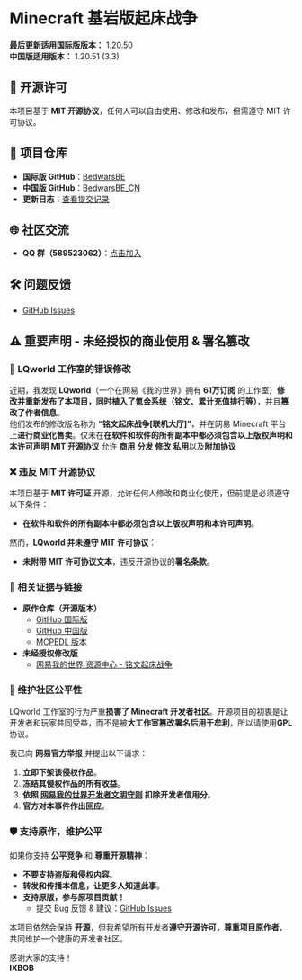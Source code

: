 # Minecraft 基岩版起床战争

**最后更新适用国际版版本：** 1.20.50  
**中国版适用版本：** 1.20.51 (3.3)  

## 📜 开源许可
本项目基于 **MIT 开源协议**，任何人可以自由使用、修改和发布，但需遵守 MIT 许可协议。  

## 📂 项目仓库
- **国际版 GitHub**：[BedwarsBE](https://github.com/IXBOB/BedwarsBE)
- **中国版 GitHub**：[BedwarsBE_CN](https://github.com/IXBOB/BedwarsBE_CN)
- **更新日志**：[查看提交记录](https://github.com/IXBOB/BedwarsBE/commits/main)

## 🌐 社区交流
- **QQ 群（589523062）**：[点击加入](https://qm.qq.com/q/eiuf9W5ua6)

## 🛠 问题反馈
- [GitHub Issues](https://github.com/IXBOB/BedwarsBE_CN/issues)

## ⚠️ 重要声明 - 未经授权的商业使用 & 署名篡改

### 🚨 LQworld 工作室的错误修改
近期，我发现 **LQworld**（一个在网易《我的世界》拥有 **61万订阅** 的工作室）**修改并重新发布了本项目，同时植入了氪金系统（铭文、累计充值排行等）**，并且**篡改了作者信息**。  
他们发布的修改版名称为 **“铭文起床战争[联机大厅]”**，并在网易 Minecraft 平台上**进行商业化售卖**。仅未在**在软件和软件的所有副本中都必须包含以上版权声明和本许可声明**
**MIT 开源协议** 允许 **商用** **分发** **修改** **私用**以及**附加协议**

### ❌ 违反 MIT 开源协议
本项目基于 **MIT 许可证** 开源，允许任何人修改和商业化使用，但前提是必须遵守以下条件：
- **在软件和软件的所有副本中都必须包含以上版权声明和本许可声明**。

然而，**LQworld 并未遵守 MIT 许可协议**：
- **未附带 MIT 许可协议文本**，违反开源协议的**署名条款**。

### 🔎 相关证据与链接
- **原作仓库（开源版本）**
  - [GitHub 国际版](https://github.com/IXBOB/BedwarsBE)
  - [GitHub 中国版](https://github.com/IXBOB/BedwarsBE_CN)
  - [MCPEDL 版本](https://mcpedl.com/bedwars-created-by-ixbob-2)
- **未经授权修改版**
  - [网易我的世界 资源中心 - 铭文起床战争](https://resource-minecraft.h5.163.com/#/detail?id=4677084908429941682)

### 📢 维护社区公平性
LQworld 工作室的行为严重**损害了 Minecraft 开发者社区**。开源项目的初衷是让开发者和玩家共同受益，而不是被**大工作室篡改署名后用于牟利**，所以请使用**GPL**协议。  

我已向 **网易官方举报** 并提出以下请求：
1. **立即下架该侵权作品**。
2. **冻结其侵权作品的所有收益**。
3. **依照 [网易我的世界开发者文明守则](https://mc.163.com/dev/mcmanual/mc-dev/mcguide/32-%E5%BC%80%E5%8F%91%E8%80%85%E8%B4%A6%E5%8F%B7%E4%B8%8E%E5%9B%A2%E9%98%9F/%E8%AF%BE%E7%A8%8B13-%E6%9F%A5%E7%9C%8B%E5%BC%80%E5%8F%91%E8%80%85%E6%96%87%E6%98%8E%E5%AE%88%E5%88%99.html) 扣除开发者信用分**。
4. **官方对本事件作出回应**。

### 🛡️ 支持原作，维护公平
如果你支持 **公平竞争** 和 **尊重开源精神**：
- **不要支持盗版和侵权内容**。
- **转发和传播本信息，让更多人知道此事**。
- **支持原版，参与原项目贡献！**
  - 提交 Bug 反馈 & 建议：[GitHub Issues](https://github.com/IXBOB/BedwarsBE_CN/issues)  

本项目依然会保持 **开源**，但我希望所有开发者**遵守开源许可，尊重项目原作者**，共同维护一个健康的开发者社区。

感谢大家的支持！  
**IXBOB**
